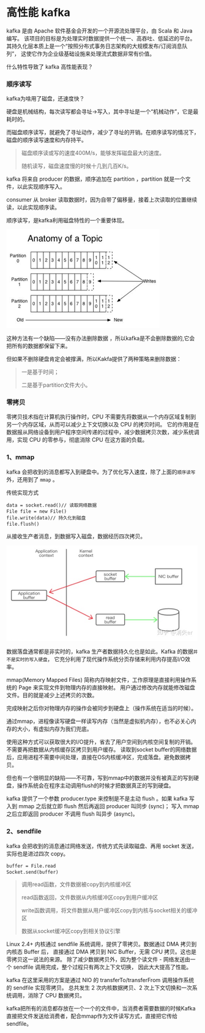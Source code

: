 # 高性能 kafka

kafka 是由 Apache 软件基金会开发的一个开源流处理平台，由 Scala 和 Java 编写。
该项目的目标是为处理实时数据提供一个统一、高吞吐、低延迟的平台。
其持久化层本质上是一个“按照分布式事务日志架构的大规模发布/订阅消息队列”，
这使它作为企业级基础设施来处理流式数据非常有价值。

什么特性导致了 kafka 高性能表现？

### 顺序读写

kafka为啥用了磁盘，还速度快？

硬盘是机械结构，每次读写都会寻址->写入，其中寻址是一个“机械动作”，它是最耗时的。

而磁盘顺序读写，就避免了寻址动作，减少了寻址的开销。在顺序读写的情况下，磁盘的顺序读写速度和内存持平。

> 磁盘顺序读或写的速度400M/s，能够发挥磁盘最大的速度。
> 
> 随机读写，磁盘速度慢的时候十几到几百K/s。

kafka 将来自 producer 的数据，顺序追加在 partition ，partition 就是一个文件，以此实现顺序写入。

consumer 从 broker 读取数据时，因为自带了偏移量，接着上次读取的位置继续读，以此实现顺序读。

顺序读写，是kafka利用磁盘特性的一个重要体现。

<img src="image/write-1.jpg" width=400>

这种方法有一个缺陷——没有办法删除数据 ，所以kafka是不会删除数据的,它会把所有的数据都保留下来。

但如果不删除硬盘肯定会被撑满，所以Kakfa提供了两种策略来删除数据：

> 一是基于时间；
>
> 二是基于partition文件大小。

### 零拷贝

零拷贝技术指在计算机执行操作时，CPU 不需要先将数据从一个内存区域复制到另一个内存区域，从而可以减少上下文切换以及 CPU 的拷贝时间。
它的作用是在数据报从网络设备到用户程序空间传递的过程中，减少数据拷贝次数，减少系统调用，实现 CPU 的零参与，彻底消除 CPU 在这方面的负载。

### 1、mmap

kafka 会把收到的消息都写入到硬盘中。为了优化写入速度，除了上面的`顺序读写`外，还用到了 `mmap` 。

传统实现方式

```
data = socket.read()// 读取网络数据 
File file = new File() 
file.write(data)// 持久化到磁盘 
file.flush()
```

从接收生产者消息，到数据写入磁盘，数据经历四次拷贝。

<img src="image/write-2.jpg" width=500>

数据落盘通常都是非实时的，kafka 生产者数据持久化也是如此。Kafka 的数据`并不是实时的写入硬盘`，
它充分利用了现代操作系统分页存储来利用内存提高I/O效率。

mmap(Memory Mapped Files) 简称内存映射文件，工作原理是直接利用操作系统的 Page 来实现文件到物理内存的直接映射。
用户通过修改内存就能修改磁盘文件。目的就是减少上述拷贝的次数。

完成映射之后你对物理内存的操作会被同步到硬盘上（操作系统在适当的时候）。

通过mmap，进程像读写硬盘一样读写内存（当然是虚拟机内存），也不必关心内存的大小，有虚拟内存为我们兜底。

使用这种方式可以获取很大的I/O提升，省去了用户空间到内核空间复制的开销。不需要再把数据从内核缓存区拷贝到用户缓存。
读取到socket buffer的网络数据后，应用进程不需要中间处理，直接在OS内核缓冲区，完成落盘。避免数据拷贝。

但也有一个很明显的缺陷——不可靠，写到mmap中的数据并没有被真正的写到硬盘，操作系统会在程序主动调用flush的时候才把数据真正的写到硬盘。

kafka 提供了一个参数 producer.type 来控制是不是主动 flush 。如果 kafka 写入到 mmap 之后就立即 flush 然后再返回 producer 叫同步 (sync)；
写入 mmap 之后立即返回 producer 不调用 flush 叫异步 (async)。

### 2、sendfile

kafka 会把收到的消息通过网络发送，传统方式先读取磁盘、再用 socket 发送，实际也是进过四次 copy。

```
buffer = File.read 
Socket.send(buffer)
```

> 调用read函数，文件数据被copy到内核缓冲区
> 
> read函数返回，文件数据从内核缓冲区copy到用户缓冲区
>
> write函数调用，将文件数据从用户缓冲区copy到内核与socket相关的缓冲区
>
> 数据从socket缓冲区copy到相关协议引擎

Linux 2.4+ 内核通过 sendfile 系统调用，提供了零拷贝。数据通过 DMA 拷贝到内核态 Buffer 后，
直接通过 DMA 拷贝到 NIC Buffer，无需 CPU 拷贝。这也是零拷贝这一说法的来源。
除了减少数据拷贝外，因为整个读文件 - 网络发送由一个 sendfile 调用完成，整个过程只有两次上下文切换，
因此大大提高了性能。

kafka 在这里采用的方案是通过 NIO 的 transferTo/transferFrom 调用操作系统的 sendfile 实现零拷贝。
总共发生 2 次内核数据拷贝、2 次上下文切换和一次系统调用，消除了 CPU 数据拷贝。

kafka把所有的消息都存放在一个一个的文件中，当消费者需要数据的时候Kafka直接把文件发送给消费者，配合mmap作为文件读写方式，直接把它传给sendfile。













